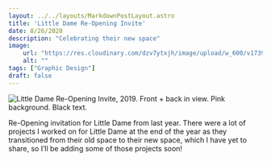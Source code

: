 ```yaml
---
layout: ../../layouts/MarkdownPostLayout.astro
title: 'Little Dame Re-Opening Invite'
date: 8/26/2020
description: "Celebrating their new space"
image:
    url: "https://res.cloudinary.com/dzv7ytxjh/image/upload/w_600/v1739522437/5f9286de6f3af292ecaefe6b_LittleDame-Reopening-Invite_rfu04j.png"
    alt: ""
tags: ["Graphic Design"]
draft: false
---
```


<!--<img class="blog-post-image-sm" style="margin: 0 auto" src="https://res.cloudinary.com/dzv7ytxjh/image/upload/f_auto,q_auto/v1739522342/5f9286dea4e8b209350bd293_Insta-LD-ReOpening-Invite_q90cag.gif" alt="Little Dame Re-Opening Invite, 2019. Pink background. Black text.">-->

<img class="blog-post-image-lg" src="https://res.cloudinary.com/dzv7ytxjh/image/upload/v1739522437/5f9286de6f3af292ecaefe6b_LittleDame-Reopening-Invite_rfu04j.png" alt="Little Dame Re-Opening Invite, 2019. Front + back in view. Pink background. Black text.">

Re-Opening invitation for Little Dame from last year. There were a lot of projects I worked on for Little Dame at the end of the year as they transitioned from their old space to their new space, which I have yet to share, so I’ll be adding some of those projects soon!